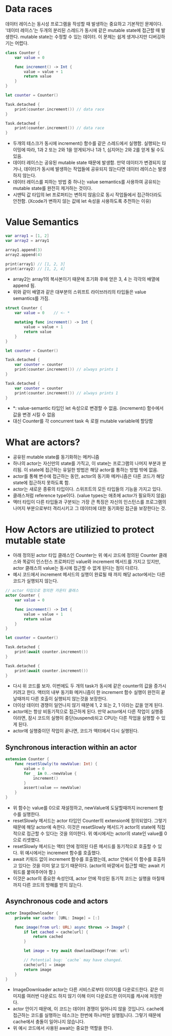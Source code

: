 # Data races
데이터 레이스는 동시성 프로그램을 작성할 때 발생하는 중요하고 기본적인 문제이다.
'데이터 레이스'는 두개의 분리된 스레드가 동시에 같은 mutable state에 접근할 때 발생한다. mutable state는 수정할 수 있는 데이터.
이 문제는 쉽게 생겨나지만 디버깅하기는 어렵다.

```swift
class Counter {
    var value = 0

    func increment() -> Int {
        value = value + 1
        return value
    }
}

let counter = Counter()

Task.detached {
    print(counter.increment()) // data race
}

Task.detached {
    print(counter.increment()) // data race
}
```
- 두개의 테스크가 동시에 increment() 함수를 같은 스레드에서 실행함. 실행되는 타이밍에 따라, 1과 2 또는 2와 1을 얻게되거나 1과 1, 심지어는 2와 2를 얻게 될 수도 있음.
- 데이터 레이스는 공유된 mutable state 때문에 발생함. 만약 데이터가 변경되지 않거나, 데이터가 동시에 발생하는 작업들에 공유되지 않는다면 데이터 레이스는 발생하지 않는다.
- 데이터 레이스를 피하는 방법 중 하나는 value semantics를 사용하여 공유되는 mutable state를 완전히 제거하는 것이다. 
- 시맨틱 값 타입의 let 프로퍼티는 변하지 않음으로 동시 작업들에서 접근하더라도 안전함. (Xcode가 변하지 않는 값에 let 속성을 사용하도록 추천하는 이유)

# Value Semantics
```swift
var array1 = [1, 2]
var array2 = array1

array1.append(3)
array2.append(4)

print(array1) // [1, 2, 3]
print(array2) // [1, 2, 4]
```
- array2는 array1의 복사본이기 때문에 초기화 후에 얻은 3, 4 는 각각의 배열에 append 됨.
- 위와 같이 배열과 같은 대부분의 스위프트 라이브러리의 타입들은 value semantics를 가짐. 

```swift
struct Counter {
    var value = 0    // <- *

    mutating func increment() -> Int {
        value = value + 1
        return value
    }
}

let counter = Counter()

Task.detached {
    var counter = counter
    print(counter.increment()) // always prints 1
}

Task.detached {
    var counter = counter
    print(counter.increment()) // always prints 1
}
```
- *: value-semantic 타입인 let 속성으로 변경할 수 없음. (increment() 함수에서 값을 변경 시킬 수 없음
- 대신 Counter를 각 concurrent task 속 로컬 mutable variable에 할당함


# What are actors?
- 공유된 mutable state를 동기화하는 메커니즘
- 하나의 actor는 자신만의 state를 가직고, 이 state는 프로그램의 나머지 부분과 분리됨. 이 state에 접근하는 유일한 방법은 해당 actor를 통하는 방법 밖에 없음.
- actor를 통해 변수에 접근하는 동안, actor의 동기화 메커니즘은 다른 코드가 해당 state에 접근하지 못하도록 함.
- actor는 새로운 종류의 타입이다. 스위프트의 모든 타입들의 기능을 가지고 있다.
- 클래스처럼 reference type이다. (value types는 애초에 actor가 필요하지 않음)
- 액터 타입이 다른 타입들과 구분되는 가장 큰 특징은 자신의 인스턴스를 프로그램의 나머지 부분으로부터 격리시키고 그 데이터에 대한 동기화된 접근을 보장한다는 것.

# How Actors are utilizied to protect mutable state
- 아래 정의된 actor 타입 클래스인 Counter는 위 예시 코드에 정의된 Counter 클래스와 똑같이 인스턴스 프로퍼티인 value와 increment 메서드를 가지고 있지만, actor 클래스의 value는 동시에 접근할 수 없게 된다는 점이 다르다.
- 예시 코드에서 increment 메서드의 실행이 완료될 때 까지 해당 actor에서는 다른 코드가 실행되지 않는다.
```swift
// actor 타입으로 정의한 카운터 클래스
actor Counter {
    var value = 0

    func increment() -> Int {
        value = value + 1
        return value
    }
}

let counter = Counter()

Task.detached {
    print(await counter.increment())
}

Task.detached {
    print(await counter.increment())
}
```
- 다시 위 코드를 보자. 이번에도 두 개의 task가 동시에 같은 counter의 값을 증가시키려고 한다. 액터의 내부 동기화 메커니즘이 한 increment 함수 실행이 완전히 끝날때까지 다른 호출이 실행되지 않는것을 보장한다.
- 더이상 데이터 경쟁이 일언나지 않기 때문에 1, 2 또는 2, 1 이라는 값을 얻게 된다.
- actor에는 항상 비동기적으로 접근하게 된다. 만약 actor에서 다른 작업이 실행중이라면, 잠시 코드의 실행이 중단(suspend)되고 CPU는 다른 작업을 실행할 수 있게 된다.
- actor에 실행중이던 작업이 끝나면, 코드가 액터에서 다시 실행된다.

## Synchronous interaction within an actor
```swift
extension Counter {
    func resetSlowly(to newValue: Int) {
        value = 0
        for _ in 0..<newValue {
            increment()
        }
        assert(value == newValue)
    }
}
```
- 위 함수는 value를 0으로 재설정하고, newValue에 도달할때까지 increment 함수를 실행한다.
- resetSlowly 메서드는 actor 타입인 Counter의 extension에 정의되었다. 그렇기 때문에 해당 actor에 속한다. 이것은 resetSlowly 메서드가 actor의 state에 직접적으로 접근할 수 있다는 것을 의미한다. 위 예시에서는 actor의 state인 value를 0으로 리셋했다.
- resetSlowly 메서드는 액터 안에 정의된 다른 메서드를 동기적으로 호출할 수 있다. 위 예시에서는 increment 함수를 호출했다.
- await 키워드 없이 increment 함수를 호출했는데, actor 안에서 이 함수를 호출하고 있다는 것을 이미 알고 있기 때문이다. (actor의 바깥에서 접근할 때는 await 키워드를 붙여주어야 함.)
- 이것은 actor의 중요한 속성인데, actor 안에 작성된 동기적 코드는 실행을 마칠때까지 다른 코드의 방해를 받지 않는다.

## Asynchronous code and actors
```swift
actor ImageDownloader {
    private var cache: [URL: Image] = [:]

    func image(from url: URL) async throws -> Image? {
        if let cached = cache[url] {
            return cached
        }

        let image = try await downloadImage(from: url)

        // Potential bug: `cache` may have changed.
        cache[url] = image
        return image
    }
}
```
- ImageDownloader actor는 다른 서비스로부터 이미지를 다운로드한다. 같은 이미지를 여러번 다운로드 하지 않기 이해 이미 다운로드한 이미지를 캐시에 저장한다.
- actor 안이기 때문에, 이 코드는 데이터 경쟁이 일어나지 않을 것입니다. cache에 접근하는 코드를 실행하는 테스크는 한번에 하나씩만 실행됩니다. 그렇기 때문에 cache에서 충돌이 일어나지 않습니다.
- 위 예시 코드에서 사용된 await는 중요한 역할을 한다. 
